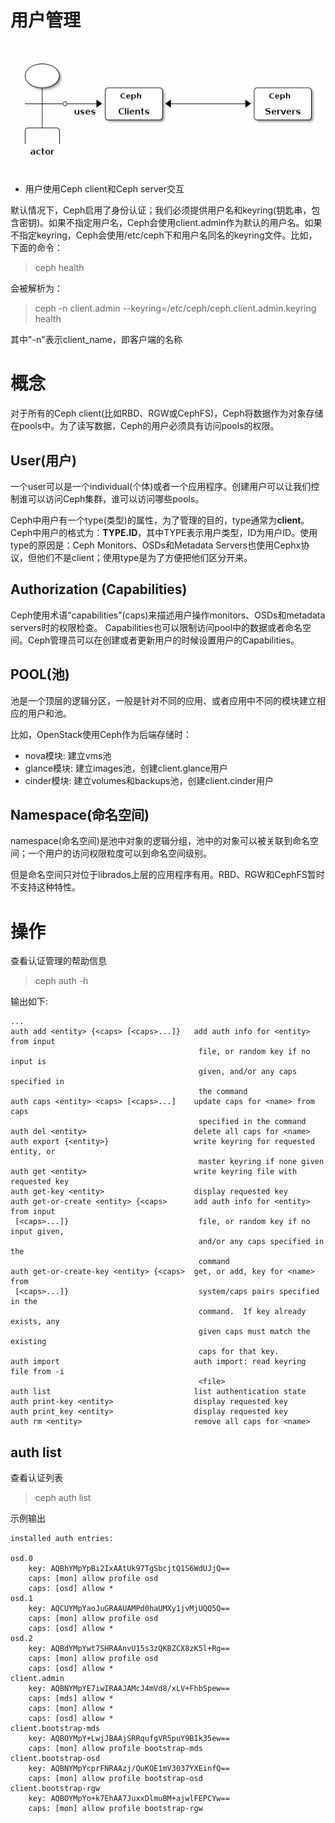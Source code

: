 # 用户管理
![ceph-user-01](resources/pic/user/cpeh-user-01.png)

* 用户使用Ceph client和Ceph server交互

默认情况下，Ceph启用了身份认证；我们必须提供用户名和keyring(钥匙串，包含密钥)。如果不指定用户名，Ceph会使用client.admin作为默认的用户名。如果不指定keyring，Ceph会使用/etc/ceph下和用户名同名的keyring文件。比如，下面的命令：  

> ceph health

会被解析为：  

> ceph -n client.admin --keyring=/etc/ceph/ceph.client.admin.keyring health

其中"-n"表示client_name，即客户端的名称

# 概念
对于所有的Ceph client(比如RBD、RGW或CephFS)，Ceph将数据作为对象存储在pools中。为了读写数据，Ceph的用户必须具有访问pools的权限。

## User(用户)
一个user可以是一个individual(个体)或者一个应用程序。创建用户可以让我们控制谁可以访问Ceph集群，谁可以访问哪些pools。   

Ceph中用户有一个type(类型)的属性，为了管理的目的，type通常为**client**。Ceph中用户的格式为：**TYPE.ID**，其中TYPE表示用户类型，ID为用户ID。使用type的原因是：Ceph Monitors、OSDs和Metadata Servers也使用Cephx协议，但他们不是client；使用type是为了方便把他们区分开来。

## Authorization (Capabilities)
Ceph使用术语“capabilities”(caps)来描述用户操作monitors、OSDs和metadata servers时的权限检查。  Capabilities也可以限制访问pool中的数据或者命名空间。Ceph管理员可以在创建或者更新用户的时候设置用户的Capabilities。  

## POOL(池)
池是一个顶层的逻辑分区，一般是针对不同的应用、或者应用中不同的模块建立相应的用户和池。  

比如，OpenStack使用Ceph作为后端存储时：  

* nova模块:  建立vms池
* glance模块:  建立images池，创建client.glance用户
* cinder模块: 建立volumes和backups池，创建client.cinder用户

## Namespace(命名空间)
namespace(命名空间)是池中对象的逻辑分组，池中的对象可以被关联到命名空间；一个用户的访问权限粒度可以到命名空间级别。  

但是命名空间只对位于librados上层的应用程序有用。RBD、RGW和CephFS暂时不支持这种特性。  



# 操作

查看认证管理的帮助信息

> ceph auth -h

输出如下:  

```
...
auth add <entity> {<caps> [<caps>...]}   add auth info for <entity> from input
                                          file, or random key if no input is
                                          given, and/or any caps specified in
                                          the command
auth caps <entity> <caps> [<caps>...]    update caps for <name> from caps
                                          specified in the command
auth del <entity>                        delete all caps for <name>
auth export {<entity>}                   write keyring for requested entity, or
                                          master keyring if none given
auth get <entity>                        write keyring file with requested key
auth get-key <entity>                    display requested key
auth get-or-create <entity> {<caps>      add auth info for <entity> from input
 [<caps>...]}                             file, or random key if no input given,
                                          and/or any caps specified in the
                                          command
auth get-or-create-key <entity> {<caps>  get, or add, key for <name> from
 [<caps>...]}                             system/caps pairs specified in the
                                          command.  If key already exists, any
                                          given caps must match the existing
                                          caps for that key.
auth import                              auth import: read keyring file from -i
                                          <file>
auth list                                list authentication state
auth print-key <entity>                  display requested key
auth print_key <entity>                  display requested key
auth rm <entity>                         remove all caps for <name>
```

## auth list
查看认证列表  

> ceph auth list

示例输出  

```
installed auth entries:

osd.0
	key: AQBhYMpYpBi2IxAAtUk97TgSbcjtQ1S6WdUJjQ==
	caps: [mon] allow profile osd
	caps: [osd] allow *
osd.1
	key: AQCUYMpYaoJuGRAAUAMPd0haUMXy1jvMjUQQ5Q==
	caps: [mon] allow profile osd
	caps: [osd] allow *
osd.2
	key: AQBdYMpYwt7SHRAAnvU15s3zQKBZCX8zK5l+Rg==
	caps: [mon] allow profile osd
	caps: [osd] allow *
client.admin
	key: AQBNYMpYE7iwIRAAJAMcJ4mVd8/xLV+FhbSpew==
	caps: [mds] allow *
	caps: [mon] allow *
	caps: [osd] allow *
client.bootstrap-mds
	key: AQBOYMpY+LwjJBAAjSRRqufgVR5puY9BIk35ew==
	caps: [mon] allow profile bootstrap-mds
client.bootstrap-osd
	key: AQBNYMpYcprFNRAAzj/QuKOE1mV3037YXEinfQ==
	caps: [mon] allow profile bootstrap-osd
client.bootstrap-rgw
	key: AQBOYMpYo+k7EhAA7JuxxDlmuBM+ajwlFEPCYw==
	caps: [mon] allow profile bootstrap-rgw
```















